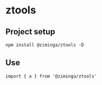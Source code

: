 # ztools

## Project setup
```
npm install @ziminga/ztools -D
```

## Use
```
import { a } from '@ziminga/ztools'
```
